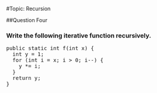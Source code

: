 #Topic: Recursion

##Question Four
### Write the following iterative function recursively.
<pre>public static int f(int x) {
  int y = 1;
  for (int i = x; i > 0; i--) {
    y *= i;
  }
  return y;
}</pre>